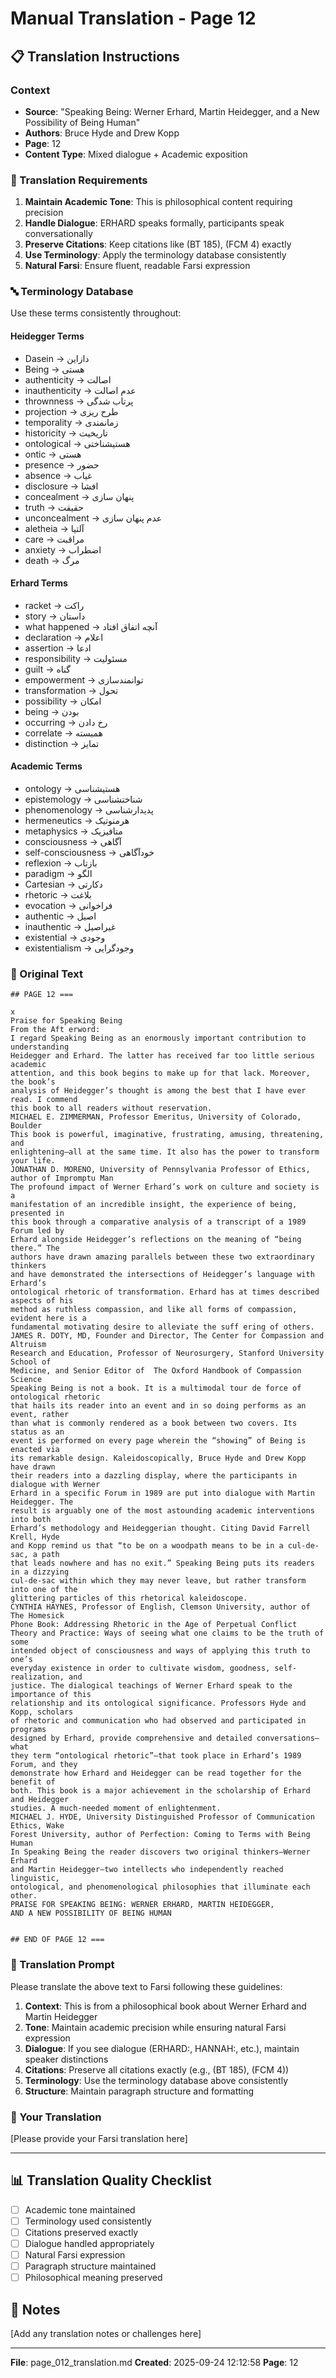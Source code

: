 # Manual Translation - Page 12

## 📋 Translation Instructions

### Context
- **Source**: "Speaking Being: Werner Erhard, Martin Heidegger, and a New Possibility of Being Human"
- **Authors**: Bruce Hyde and Drew Kopp
- **Page**: 12
- **Content Type**: Mixed dialogue + Academic exposition

### 🎯 Translation Requirements

1. **Maintain Academic Tone**: This is philosophical content requiring precision
2. **Handle Dialogue**: ERHARD speaks formally, participants speak conversationally
3. **Preserve Citations**: Keep citations like (BT 185), (FCM 4) exactly
4. **Use Terminology**: Apply the terminology database consistently
5. **Natural Farsi**: Ensure fluent, readable Farsi expression

### 🔤 Terminology Database

Use these terms consistently throughout:

#### Heidegger Terms
- Dasein → دازاین
- Being → هستی
- authenticity → اصالت
- inauthenticity → عدم اصالت
- thrownness → پرتاب شدگی
- projection → طرح ریزی
- temporality → زمانمندی
- historicity → تاریخیت
- ontological → هستیشناختی
- ontic → هستی
- presence → حضور
- absence → غیاب
- disclosure → افشا
- concealment → پنهان سازی
- truth → حقیقت
- unconcealment → عدم پنهان سازی
- aletheia → آلتیا
- care → مراقبت
- anxiety → اضطراب
- death → مرگ

#### Erhard Terms
- racket → راکت
- story → داستان
- what happened → آنچه اتفاق افتاد
- declaration → اعلام
- assertion → ادعا
- responsibility → مسئولیت
- guilt → گناه
- empowerment → توانمندسازی
- transformation → تحول
- possibility → امکان
- being → بودن
- occurring → رخ دادن
- correlate → همبسته
- distinction → تمایز

#### Academic Terms
- ontology → هستیشناسی
- epistemology → شناختشناسی
- phenomenology → پدیدارشناسی
- hermeneutics → هرمنوتیک
- metaphysics → متافیزیک
- consciousness → آگاهی
- self-consciousness → خودآگاهی
- reflexion → بازتاب
- paradigm → الگو
- Cartesian → دکارتی
- rhetoric → بلاغت
- evocation → فراخوانی
- authentic → اصیل
- inauthentic → غیراصیل
- existential → وجودی
- existentialism → وجودگرایی


### 📝 Original Text

```
## PAGE 12 ===

x 
Praise for Speaking Being
From the Aft erword:
I regard Speaking Being as an enormously important contribution to understanding 
Heidegger and Erhard. The latter has received far too little serious academic 
attention, and this book begins to make up for that lack. Moreover, the book’s 
analysis of Heidegger’s thought is among the best that I have ever read. I commend
this book to all readers without reservation.
MICHAEL E. ZIMMERMAN, Professor Emeritus, University of Colorado, Boulder
This book is powerful, imaginative, frustrating, amusing, threatening, and 
enlightening—all at the same time. It also has the power to transform your life.
JONATHAN D. MORENO, University of Pennsylvania Professor of Ethics, 
author of Impromptu Man
The profound impact of Werner Erhard’s work on culture and society is a
manifestation of an incredible insight, the experience of being, presented in 
this book through a comparative analysis of a transcript of a 1989 Forum led by 
Erhard alongside Heidegger’s reflections on the meaning of “being there.” The
authors have drawn amazing parallels between these two extraordinary thinkers 
and have demonstrated the intersections of Heidegger’s language with Erhard’s 
ontological rhetoric of transformation. Erhard has at times described aspects of his 
method as ruthless compassion, and like all forms of compassion, evident here is a
fundamental motivating desire to alleviate the suff ering of others. 
JAMES R. DOTY, MD, Founder and Director, The Center for Compassion and Altruism
Research and Education, Professor of Neurosurgery, Stanford University School of 
Medicine, and Senior Editor of  The Oxford Handbook of Compassion Science
Speaking Being is not a book. It is a multimodal tour de force of ontological rhetoric
that hails its reader into an event and in so doing performs as an event, rather 
than what is commonly rendered as a book between two covers. Its status as an 
event is performed on every page wherein the “showing” of Being is enacted via 
its remarkable design. Kaleidoscopically, Bruce Hyde and Drew Kopp have drawn 
their readers into a dazzling display, where the participants in dialogue with Werner 
Erhard in a specific Forum in 1989 are put into dialogue with Martin Heidegger. The 
result is arguably one of the most astounding academic interventions into both 
Erhard’s methodology and Heideggerian thought. Citing David Farrell Krell, Hyde 
and Kopp remind us that “to be on a woodpath means to be in a cul-de-sac, a path
that leads nowhere and has no exit.” Speaking Being puts its readers in a dizzying 
cul-de-sac within which they may never leave, but rather transform into one of the
glittering particles of this rhetorical kaleidoscope. 
CYNTHIA HAYNES, Professor of English, Clemson University, author of  The Homesick 
Phone Book: Addressing Rhetoric in the Age of Perpetual Conflict
Theory and Practice: Ways of seeing what one claims to be the truth of some
intended object of consciousness and ways of applying this truth to one’s 
everyday existence in order to cultivate wisdom, goodness, self-realization, and 
justice. The dialogical teachings of Werner Erhard speak to the importance of this 
relationship and its ontological significance. Professors Hyde and Kopp, scholars 
of rhetoric and communication who had observed and participated in programs 
designed by Erhard, provide comprehensive and detailed conversations—what 
they term “ontological rhetoric”—that took place in Erhard’s 1989 Forum, and they 
demonstrate how Erhard and Heidegger can be read together for the benefit of 
both. This book is a major achievement in the scholarship of Erhard and Heidegger 
studies. A much-needed moment of enlightenment.
MICHAEL J. HYDE, University Distinguished Professor of Communication Ethics, Wake 
Forest University, author of Perfection: Coming to Terms with Being Human
In Speaking Being the reader discovers two original thinkers—Werner Erhard 
and Martin Heidegger—two intellects who independently reached linguistic, 
ontological, and phenomenological philosophies that illuminate each other. 
PRAISE FOR SPEAKING BEING: WERNER ERHARD, MARTIN HEIDEGGER, 
AND A NEW POSSIBILITY OF BEING HUMAN


## END OF PAGE 12 ===
```

### 🤖 Translation Prompt

Please translate the above text to Farsi following these guidelines:

1. **Context**: This is from a philosophical book about Werner Erhard and Martin Heidegger
2. **Tone**: Maintain academic precision while ensuring natural Farsi expression
3. **Dialogue**: If you see dialogue (ERHARD:, HANNAH:, etc.), maintain speaker distinctions
4. **Citations**: Preserve all citations exactly (e.g., (BT 185), (FCM 4))
5. **Terminology**: Use the terminology database above consistently
6. **Structure**: Maintain paragraph structure and formatting

### 📄 Your Translation

[Please provide your Farsi translation here]

---

## 📊 Translation Quality Checklist

- [ ] Academic tone maintained
- [ ] Terminology used consistently
- [ ] Citations preserved exactly
- [ ] Dialogue handled appropriately
- [ ] Natural Farsi expression
- [ ] Paragraph structure maintained
- [ ] Philosophical meaning preserved

## 📝 Notes

[Add any translation notes or challenges here]

---

**File**: page_012_translation.md
**Created**: 2025-09-24 12:12:58
**Page**: 12
